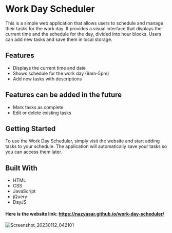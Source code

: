 # Work Day Scheduler 

This is a simple web application that allows users to schedule and manage their tasks for the work day. It provides a visual interface that displays the current time and the schedule for the day, divided into hour blocks. Users can add new tasks and save them in local storage.

## Features

- Displays the current time and date
- Shows schedule for the work day (9am-5pm)
- Add new tasks with descriptions

## Features can be added in the future
- Mark tasks as complete
- Edit or delete existing tasks

## Getting Started
To use the Work Day Scheduler, simply visit the website and start adding tasks to your schedule. The application will automatically save your tasks so you can access them later.

## Built With

- HTML
- CSS
- JavaScript
- jQuery
- DayJS

#### Here is the website link: https://nazyasar.github.io/work-day-scheduler/

![Screenshot_20230112_042101](https://user-images.githubusercontent.com/55256787/212183964-4f8ef76a-cf18-47cd-b47a-aa74a19a0e66.png)
